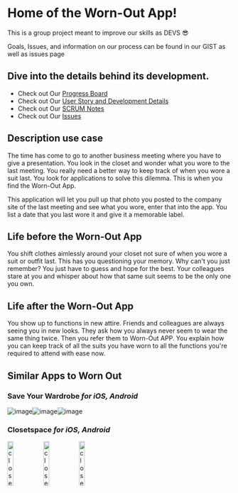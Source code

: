 # Home of the Worn-Out App!

This is a group project meant to improve our skills as DEVS 😎

Goals, Issues, and information on our process can be found in our GIST as well as issues page

## Dive into the details behind its development.

- Check out Our [Progress Board](https://github.com/users/FlameRender/projects/1)
- Check out Our [User Story and Development Details](https://gist.github.com/FlameRender/bea3fca3546f3b9422d55f65feda8669#feature-goals)
- Check out Our [SCRUM Notes](https://github.com/FlameRender/worn-out/wiki)
- Check out Our [Issues](https://github.com/FlameRender/worn-out/issues)

## Description use case

The time has come to go to another business meeting where you have to give a presentation. You look in the closet and wonder what you wore
to the last meeting. You really need a better way to keep track of when you wore a suit last. You look for applications to solve this dilemma.
This is when you find the Worn-Out App.

This application will let you pull up that photo you posted to the company site of the last meeting and see what you wore, enter that into the app.
You list a date that you last wore it and give it a memorable label.

## Life before the Worn-Out App

You shift clothes aimlessly around your closet not sure of when you wore a suit or outfit last.
This has you questioning your memory. Why can't you just remember? You just have to guess and hope for the best.
Your colleagues stare at you and whisper about how that same suit seems to be the only one you own.

## Life after the Worn-Out App

You show up to functions in new attire. Friends and colleagues are always seeing you in new looks. They ask how you always never
seem to wear the same thing twice. Then you refer them to Worn-Out APP. You explain how you can keep track of all the suits you have worn
to all the functions you're required to attend with ease now.

## Similar Apps to Worn Out

### Save Your Wardrobe _for iOS, Android_

![image](https://cdn.shortpixel.ai/spai/w_163+q_lossy+ret_img+to_webp/https://thetechfashionista.com/wp-content/uploads/2021/08/outfit-planning-app-10.jpg)![image](https://cdn.shortpixel.ai/spai/w_163+q_lossy+ret_img+to_webp/https://thetechfashionista.com/wp-content/uploads/2021/08/outfit-planning-app-11.jpg)![image](https://cdn.shortpixel.ai/spai/w_163+q_lossy+ret_img+to_webp/https://thetechfashionista.com/wp-content/uploads/2021/08/outfit-planning-app-12.jpg)

### Closetspace _for iOS, Android_

<img src="https://cdn.shortpixel.ai/spai/w_163+q_lossy+ret_img+to_webp/https://thetechfashionista.com/wp-content/uploads/2021/08/outfit-planning-app-28.jpg" alt="closetspace" width="16%" height="16%"/><img src="https://cdn.shortpixel.ai/spai/w_163+q_lossy+ret_img+to_webp/https://thetechfashionista.com/wp-content/uploads/2021/08/outfit-planning-app-29.jpg" alt="closetspace2" width="16%" height="16%" /><img src="https://cdn.shortpixel.ai/spai/w_163+q_lossy+ret_img+to_webp/https://thetechfashionista.com/wp-content/uploads/2021/08/outfit-planning-app-30.jpg" alt="closetspace3" width="16%" height="16%" />
